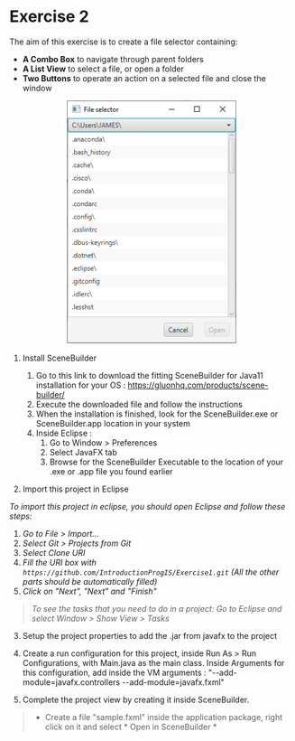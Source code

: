# Exercise 2

The aim of this exercise is to create a file selector containing:

  - **A Combo Box** to navigate through parent folders
  - **A List View** to select a file, or open a folder
  - **Two Buttons** to operate an action on a selected file and close the window

<p align="center"><img src="/img/fileSelector.png" width="300"></p>

1. Install SceneBuilder
   1. Go to this link to download the fitting SceneBuilder for Java11 installation for your OS : https://gluonhq.com/products/scene-builder/
   2. Execute the downloaded file and follow the instructions
   3. When the installation is finished, look for the SceneBuilder.exe or SceneBuilder.app location in your system
   4. Inside Eclipse : 
      1. Go to Window \> Preferences
      2. Select JavaFX tab
      3. Browse for the SceneBuilder Executable to the location of your .exe or .app file you found earlier
	

2. Import this project in Eclipse

  *To import this project in eclipse, you should open Eclipse and follow these steps:*
   1. *Go to File \> Import...*
   2. *Select Git \> Projects from Git*
   3. *Select Clone URI*
   4. *Fill the URI box with `https://github.com/IntroductionProgIS/Exercise1.git` (All the other parts should be automatically filled)*
   5. *Click on "Next", "Next" and "Finish"*

> *To see the tasks that you need to do in a project: Go to Eclipse and select Window \> Show View \> Tasks*

3. Setup the project properties to add the .jar from javafx to the project

4. Create a run configuration for this project, inside Run As \> Run Configurations, with Main.java as the main class. Inside Arguments for this configuration, add inside the VM arguments : "--add-module=javafx.controllers --add-module=javafx.fxml"

5. Complete the project view by creating it inside SceneBuilder.
> * Create a file "sample.fxml" inside the application package, right click on it and select * Open in SceneBuilder *


